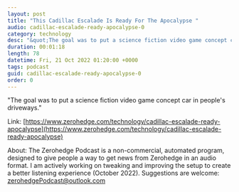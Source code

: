 ```yaml
---
layout: post
title: "This Cadillac Escalade Is Ready For The Apocalypse "
audio: cadillac-escalade-ready-apocalypse-0
category: technology
desc: "&quot;The goal was to put a science fiction video game concept car in people's driveways.&quot; "
duration: 00:01:18
length: 78
datetime: Fri, 21 Oct 2022 01:20:00 +0000
tags: podcast
guid: cadillac-escalade-ready-apocalypse-0
order: 0
---
```

&quot;The goal was to put a science fiction video game concept car in people's driveways.&quot; 

Link: [https://www.zerohedge.com/technology/cadillac-escalade-ready-apocalypse](https://www.zerohedge.com/technology/cadillac-escalade-ready-apocalypse)

About: The Zerohedge Podcast is a non-commercial, automated program, designed to give people a way to get news from Zerohedge in an audio format.  I am actively working on tweaking and improving the setup to create a better listening experience (October 2022).  Suggestions are welcome: [zerohedgePodcast@outlook.com](mailto:zerohedgePodcast@outlook.com)